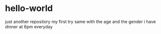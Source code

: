 # hello-world
just another repository
my first try 
same with the age and the gender
i have dinner at 6pm everyday
